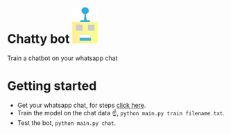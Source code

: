 

# Chatty bot     ![](./chattybot.jpg)

Train a chatbot on your whatsapp chat


# Getting started 

* Get your whatsapp chat, for steps [click here](./docs/exporting_whatsAppChat.md).
* Train the model on the chat data ☝, `python main.py train filename.txt`.
* Test the bot, `python main.py chat`.


